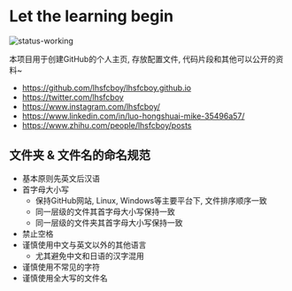 # Let the learning begin

![status-working](https://img.shields.io/badge/status-working-green.svg?style=flat-square)

本项目用于创建GitHub的个人主页, 存放配置文件, 代码片段和其他可以公开的资料~

- https://github.com/lhsfcboy/lhsfcboy.github.io
- https://twitter.com/lhsfcboy
- https://www.instagram.com/lhsfcboy/
- https://www.linkedin.com/in/luo-hongshuai-mike-35496a57/
- https://www.zhihu.com/people/lhsfcboy/posts

## 文件夹 & 文件名的命名规范
- 基本原则先英文后汉语
- 首字母大小写
  - 保持GitHub网站, Linux, Windows等主要平台下, 文件排序顺序一致
  - 同一层级的文件其首字母大小写保持一致
  - 同一层级的文件夹其首字母大小写保持一致
- 禁止空格
- 谨慎使用中文与英文以外的其他语言
  - 尤其避免中文和日语的汉字混用
- 谨慎使用不常见的字符
- 谨慎使用全大写的文件名